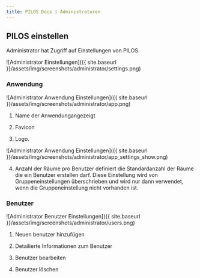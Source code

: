 ```yaml
---
title: PILOS Docs | Administratoren
---
```


## PILOS einstellen

Administrator hat Zugriff auf Einstellungen von PILOS.

![Administrator Einstellungen]({{ site.baseurl }}/assets/img/screenshots/administrator/settings.png)


### Anwendung
![Administrator Anwendung Einstellungen]({{ site.baseurl }}/assets/img/screenshots/administrator/app.png)

1. Name der Anwendungangezeigt

2. Favicon

3. Logo. 

![Administrator Anwendung Einstellungen]({{ site.baseurl }}/assets/img/screenshots/administrator/app_settings_show.png)

4. Anzahl der Räume pro Benutzer definiert die Standardanzahl der Räume die ein Benutzer erstellen darf. Diese Einstellung wird von Gruppeneinstellungen überschrieben und wird nur dann verwendet, wenn die Gruppeneinstellung nicht vorhanden ist.



### Benutzer
![Administrator Benutzer Einstellungen]({{ site.baseurl }}/assets/img/screenshots/administrator/users.png)

1. Neuen benutzer hinzufügen

2. Detailierte Informationen zum Benutzer

3. Benutzer bearbeiten

4. Benutzer löschen